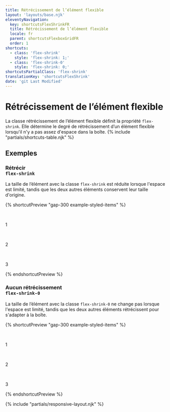 ```yaml
---
title: Rétrécissement de l’élément flexible
layout: 'layouts/base.njk'
eleventyNavigation:
  key: shortcutsFlexShrinkFR
  title: Rétrécissement de l’élément flexible
  locale: fr
  parent: shortcutsFlexboxGridFR
  order: 1
shortcuts:
  - class: 'flex-shrink'
    style: 'flex-shrink: 1;'
  - class: 'flex-shrink-0'
    style: 'flex-shrink: 0;'
shortcutsPartialClass: 'flex-shrink'
translationKey: 'shortcutsFlexShrink'
date: 'git Last Modified'
---
```


# Rétrécissement de l’élément flexible

La classe rétrécissement de l’élément flexible définit la propriété `flex-shrink`. Elle détermine le degré de rétrécissement d’un élément flexible lorsqu'il n'y a pas assez d'espace dans la boîte.
{% include "partials/shortcuts-table.njk" %}

## Exemples

### Rétrécir<br/>`flex-shrink`

La taille de l’élément avec la classe `flex-shrink` est réduite lorsque l'espace est limité, tandis que les deux autres éléments conservent leur taille d'origine.

{% shortcutPreview "gap-300 example-styled-items" %}

<div class="d-flex">
  <p class="flex-none" style="width: 28rem;">1</p>
  <p class="flex-shrink" style="width: 28rem;">2</p>
  <p class="flex-none" style="width: 28rem;">3</p>
</div>
{% endshortcutPreview %}

### Aucun rétrécissement<br/>`flex-shrink-0`

La taille de l’élément avec la classe `flex-shrink-0` ne change pas lorsque l'espace est limité, tandis que les deux autres éléments rétrécissent pour s'adapter à la boîte.

{% shortcutPreview "gap-300 example-styled-items" %}

<div class="d-flex">
  <p class="flex-none" style="width: 28rem;">1</p>
  <p class="flex-shrink-0" style="width: 28rem;">2</p>
  <p class="flex-none" style="width: 28rem;">3</p>
</div>
{% endshortcutPreview %}

{% include "partials/responsive-layout.njk" %}
